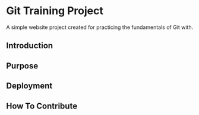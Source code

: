 # Git Training Project

A simple website project created for practicing the fundamentals of Git with.

## Introduction 

## Purpose

## Deployment

## How To Contribute 
